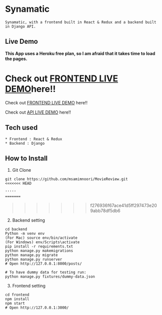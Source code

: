 # Synamatic

```
Synamatic, with a frontend built in React & Redux and a backend built in Django API.
```

## Live Demo

**This App uses a Heroku free plan, so I am afraid that it takes time to load the pages.**


Check out [FRONTEND LIVE DEMO]()here!!
=======
Check out [FRONTEND LIVE DEMO]() here!!


Check out [API LIVE DEMO](https://movie-review-app-frontend-1.herokuapp.com/) here!!

## Tech used

```
* Frontend : React & Redux
* Backend : Django
```

## How to Install

1. Git Clone

```
git clone https://github.com/msamimnoori/MovieReview.git
<<<<<<< HEAD

'''''
=======
```
>>>>>>> f276936f67ace41d5ff297473e209abb78df5db6

2. Backend setting

```
cd backend
Python -m venv env
(For Mac) source env/bin/activate
(For Windows) env/Scripts\activate
pip install -r requirements.txt
python manage.py makemigrations
python manage.py migrate
python manage.py runserver
# Open http://127.0.0.1:8000/posts/

# To have dummy data for testing run:
python manage.py fixtures/dummy-data.json
```

3. Frontend setting

```
cd frontend
npm install
npm start
# Open http://127.0.0.1:3000/
```
